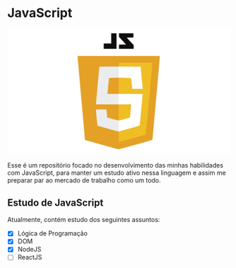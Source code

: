 # JavaScript
<img src="JavaScript-Logo.png" alt="Logo do JavaScript">

Esse é um repositório focado no desenvolvimento das minhas habilidades com JavaScript, para manter um estudo ativo nessa linguagem e assim me preparar par ao mercado de trabalho como um todo.

## Estudo de JavaScript

Atualmente, contém estudo dos seguintes assuntos:
- [x] Lógica de Programação
- [x] DOM
- [x] NodeJS
- [ ] ReactJS
